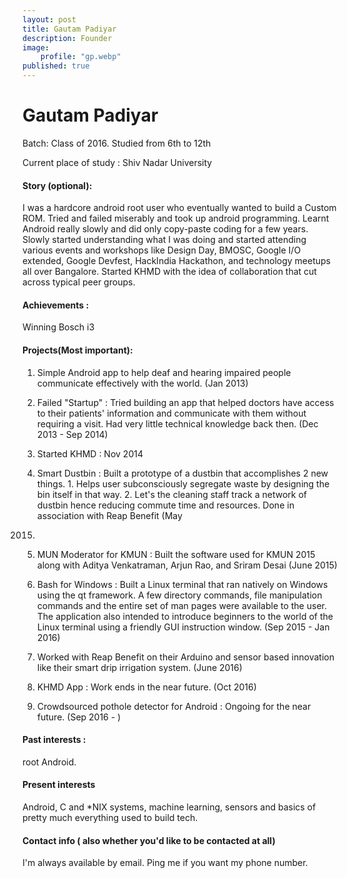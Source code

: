 ```yaml
---
layout: post
title: Gautam Padiyar
description: Founder
image: 
    profile: "gp.webp"
published: true
---
```


# Gautam Padiyar

Batch: Class of 2016. Studied from 6th to 12th

Current place of study : Shiv Nadar University

#### Story (optional): 

I was a hardcore android root user who eventually wanted to build a Custom ROM. Tried and failed miserably and took up android programming. Learnt Android really slowly and did only copy-paste coding for a few years. Slowly started understanding what I was doing and started attending various events and workshops like Design Day, BMOSC, Google I/O extended, Google Devfest, HackIndia Hackathon, and technology meetups all over Bangalore. Started KHMD with the idea of collaboration that cut across typical peer groups. 

#### Achievements : 

Winning Bosch i3

#### Projects(Most important): 

1. Simple Android app to help deaf and hearing impaired people communicate effectively with the world. (Jan 2013)

2. Failed "Startup" : Tried building an app that helped doctors have access to their patients' information and communicate with them without requiring a visit. Had very little technical knowledge back then. (Dec 2013 - Sep 2014)

3. Started KHMD : Nov 2014

4. Smart Dustbin : Built a prototype of a dustbin that accomplishes 2 new things. 1. Helps user subconsciously segregate waste by designing the bin itself in that way. 2. Let's the cleaning staff track a network of dustbin hence reducing commute time and resources. Done in association with Reap Benefit (May 
2015)

5. MUN Moderator for KMUN : Built the software used for KMUN 2015 along with Aditya Venkatraman, Arjun Rao, and Sriram Desai (June 2015)

6. Bash for Windows : Built a Linux terminal that ran natively on Windows using the qt framework. A few directory commands, file manipulation commands and the entire set of man pages were available to the user. The application also intended to introduce beginners to the world of the Linux terminal using a friendly GUI instruction window. (Sep 2015 - Jan 2016)

7. Worked with Reap Benefit on their Arduino and sensor based innovation like their smart drip irrigation system. (June 2016)

8. KHMD App : Work ends in the near future. (Oct 2016)

9. Crowdsourced pothole detector for Android : Ongoing for the near future. (Sep 2016 - )

#### Past interests : 

root Android.

#### Present interests

Android, C and *NIX systems, machine learning, sensors and basics of pretty much everything used to build tech.

#### Contact info ( also whether you'd like to be contacted at all)

I'm always available by email.
Ping me if you want my phone number.

